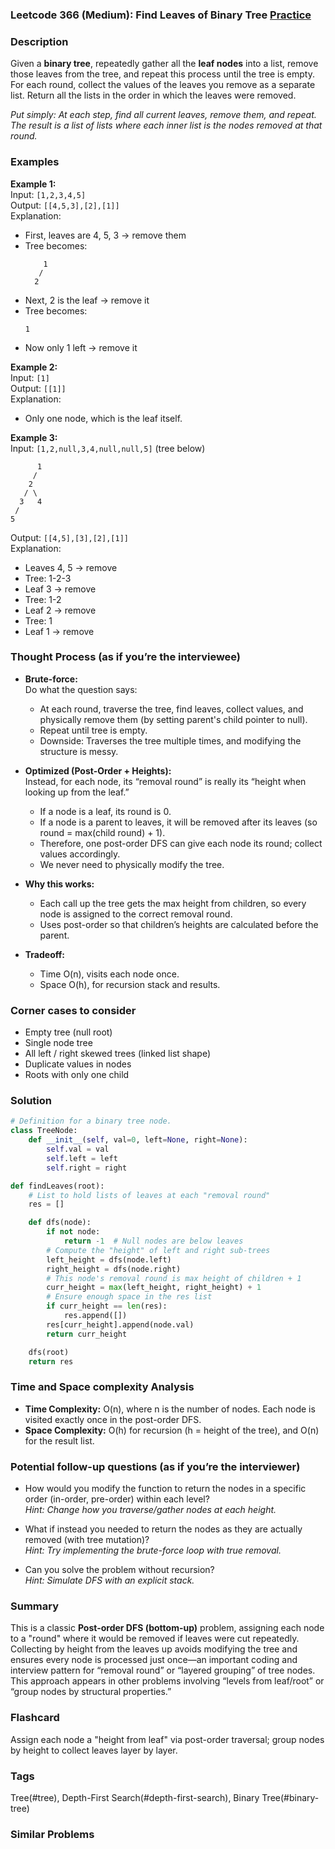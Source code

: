 ### Leetcode 366 (Medium): Find Leaves of Binary Tree [Practice](https://leetcode.com/problems/find-leaves-of-binary-tree)

### Description  
Given a **binary tree**, repeatedly gather all the **leaf nodes** into a list, remove those leaves from the tree, and repeat this process until the tree is empty. For each round, collect the values of the leaves you remove as a separate list. Return all the lists in the order in which the leaves were removed.

*Put simply: At each step, find all current leaves, remove them, and repeat. The result is a list of lists where each inner list is the nodes removed at that round.*


### Examples  

**Example 1:**  
Input: `[1,2,3,4,5]`  
Output: `[[4,5,3],[2],[1]]`  
Explanation:  
- First, leaves are 4, 5, 3 → remove them  
- Tree becomes:  
  ```
      1
     /
    2
  ```
- Next, 2 is the leaf → remove it  
- Tree becomes:  
  ```
  1
  ```
- Now only 1 left → remove it

**Example 2:**  
Input: `[1]`  
Output: `[[1]]`  
Explanation:  
- Only one node, which is the leaf itself.

**Example 3:**  
Input: `[1,2,null,3,4,null,null,5]` (tree below)  
```
      1
     /
    2
   / \
  3   4
 /
5
```
Output: `[[4,5],[3],[2],[1]]`  
Explanation:  
- Leaves 4, 5 → remove  
- Tree: 1-2-3  
- Leaf 3 → remove  
- Tree: 1-2  
- Leaf 2 → remove  
- Tree: 1  
- Leaf 1 → remove


### Thought Process (as if you’re the interviewee)  
- **Brute-force:**  
  Do what the question says:  
  - At each round, traverse the tree, find leaves, collect values, and physically remove them (by setting parent's child pointer to null).
  - Repeat until tree is empty.
  - Downside: Traverses the tree multiple times, and modifying the structure is messy.

- **Optimized (Post-Order + Heights):**  
  Instead, for each node, its “removal round” is really its “height when looking up from the leaf.”  
  - If a node is a leaf, its round is 0.  
  - If a node is a parent to leaves, it will be removed after its leaves (so round = max(child round) + 1).
  - Therefore, one post-order DFS can give each node its round; collect values accordingly.
  - We never need to physically modify the tree.

- **Why this works:**  
  - Each call up the tree gets the max height from children, so every node is assigned to the correct removal round.
  - Uses post-order so that children’s heights are calculated before the parent.

- **Tradeoff:**  
  - Time O(n), visits each node once.
  - Space O(h), for recursion stack and results.


### Corner cases to consider  
- Empty tree (null root)
- Single node tree
- All left / right skewed trees (linked list shape)
- Duplicate values in nodes
- Roots with only one child


### Solution

```python
# Definition for a binary tree node.
class TreeNode:
    def __init__(self, val=0, left=None, right=None):
        self.val = val
        self.left = left
        self.right = right

def findLeaves(root):
    # List to hold lists of leaves at each "removal round"
    res = []

    def dfs(node):
        if not node:
            return -1  # Null nodes are below leaves
        # Compute the "height" of left and right sub-trees
        left_height = dfs(node.left)
        right_height = dfs(node.right)
        # This node's removal round is max height of children + 1
        curr_height = max(left_height, right_height) + 1
        # Ensure enough space in the res list
        if curr_height == len(res):
            res.append([])
        res[curr_height].append(node.val)
        return curr_height

    dfs(root)
    return res
```


### Time and Space complexity Analysis  

- **Time Complexity:** O(n), where n is the number of nodes. Each node is visited exactly once in the post-order DFS.
- **Space Complexity:** O(h) for recursion (h = height of the tree), and O(n) for the result list.


### Potential follow-up questions (as if you’re the interviewer)  

- How would you modify the function to return the nodes in a specific order (in-order, pre-order) within each level?  
  *Hint: Change how you traverse/gather nodes at each height.*

- What if instead you needed to return the nodes as they are actually removed (with tree mutation)?  
  *Hint: Try implementing the brute-force loop with true removal.*

- Can you solve the problem without recursion?  
  *Hint: Simulate DFS with an explicit stack.*


### Summary
This is a classic **Post-order DFS (bottom-up)** problem, assigning each node to a "round" where it would be removed if leaves were cut repeatedly. Collecting by height from the leaves up avoids modifying the tree and ensures every node is processed just once—an important coding and interview pattern for “removal round” or “layered grouping” of tree nodes. This approach appears in other problems involving “levels from leaf/root” or “group nodes by structural properties.”


### Flashcard
Assign each node a "height from leaf" via post-order traversal; group nodes by height to collect leaves layer by layer.

### Tags
Tree(#tree), Depth-First Search(#depth-first-search), Binary Tree(#binary-tree)

### Similar Problems
